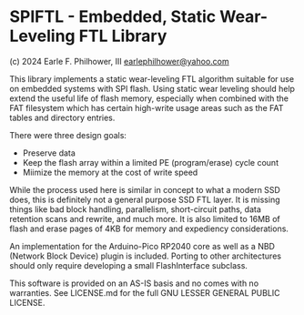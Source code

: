 # SPIFTL - Embedded, Static Wear-Leveling FTL Library
(c) 2024 Earle F. Philhower, III <earlephilhower@yahoo.com>

This library implements a static wear-leveling FTL algorithm suitable for
use on embedded systems with SPI flash.  Using static wear leveling should
help extend the useful life of flash memory, especially when combined with
the FAT filesystem which has certain high-write usage areas such as the FAT
tables and directory entries.

There were three design goals:
* Preserve data
* Keep the flash array within a limited PE (program/erase) cycle count
* Miimize the memory at the cost of write speed

While the process used here is similar in concept to what a modern SSD does,
this is definitely not a general purpose SSD FTL layer.  It is missing things
like bad block handling, parallelism, short-circuit paths, data retention
scans and rewrite, and much more.  It is also limited to 16MB of flash and
erase pages of 4KB for memory and expediency considerations.

An implementation for the Arduino-Pico RP2040 core as well as a NBD
(Network Block Device) plugin is included.  Porting to other architectures
should only require developing a small FlashInterface subclass.

This software is provided on an AS-IS basis and no comes with no warranties.
See LICENSE.md for the full GNU LESSER GENERAL PUBLIC LICENSE.
